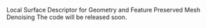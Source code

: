 Local Surface Descriptor for Geometry and Feature Preserved Mesh Denoising
The code will be released soon.
